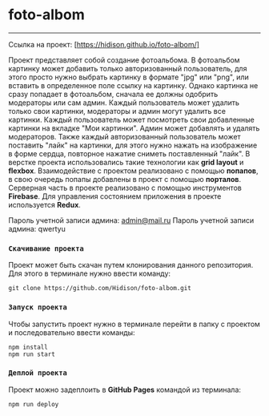 # foto-albom

---

Ссылка на проект: [https://hidison.github.io/foto-albom/]

Проект представляет собой создание фотоальбома. В фотоальбом картинку может добавить только авторизованный пользователь, для этого просто нужно выбрать картинку в формате "jpg" или "png", или вставить в определенное поле ссылку на картинку. Однако картинка не сразу попадает в фотоальбом, сначала ее должны одобрить модераторы или сам админ. Каждый пользователь может удалить только свои картинки, модераторы и админ могут удалить все картинки. Каждый пользователь может посмотреть свои добавленные картинки на вкладке "Мои картинки". Админ может добавлять и удалять модераторов. Также каждый авторизованный пользователь может поставить "лайк" на картинки, для этого нужно нажать на изображение в форме сердца, повторное нажатие сниметь поставленный "лайк". В верстке проекта использовались такие технологии как **grid layout** и **flexbox**. Взаимодействие с проектом реализовано с помощью **попапов**, в свою очередь попапы добавлены в проект с помощью **порталов**. Серверная часть в проекте реализовано с помощью инструментов **Firebase**. Для управления состоянием приложения в проекте используется **Redux**.

Пароль учетной записи админа: admin@mail.ru
Пароль учетной записи админа: qwertyu

### `Скачивание проекта`

Проект может быть скачан путем клонирования данного репозитория. Для этого в терминале нужно ввести команду:

```
git clone https://github.com/Hidison/foto-albom.git
```

### `Запуск проекта`

Чтобы запустить проект нужно в терминале перейти в папку с проектом и последовательно ввести команды:

```
npm install
npm run start
```

### `Деплой проекта`

Проект можно задеплоить в **GitHub Pages** командой из терминала:

```
npm run deploy
```
